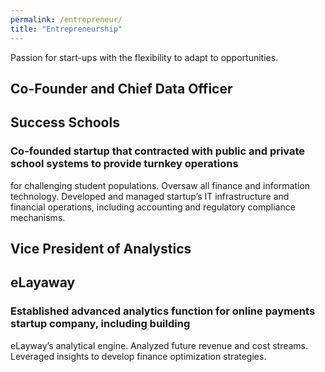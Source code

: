 ```yaml
---
permalink: /entrepreneur/
title: "Entrepreneurship"
---
```


Passion for start-ups with the flexibility to adapt to opportunities.

## Co-Founder and Chief Data Officer
## Success Schools
### Co-founded startup that contracted with public and private school systems to provide turnkey operations 
for challenging student populations. Oversaw all finance and information technology. Developed and 
managed startup’s IT infrastructure and financial operations, including accounting and regulatory 
compliance mechanisms.

## Vice President of Analystics
## eLayaway
### Established advanced analytics function for online payments startup company, including building 
eLayway’s analytical engine. Analyzed future revenue and cost streams. Leveraged insights to develop 
finance optimization strategies.




